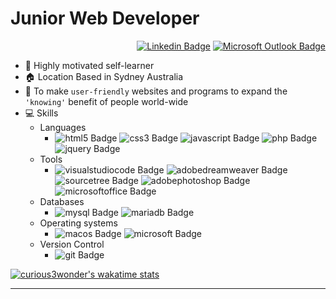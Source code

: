 # Junior Web Developer

<div align=right>

<!---[![Portfolio Badge](http://img.shields.io/badge/-Portfolio-black?style=flat-square&logo=github&link=https://#.github.io/)](https://#.github.io/)--->
 [![Linkedin Badge](https://img.shields.io/badge/-LinkedIn-blue?style=flat-square&logo=Linkedin&logoColor=white&link=https://www.linkedin.com/in/jinsil-han-658506100/)](https://www.linkedin.com/in/jinsil-han-658506100/)
 [![Microsoft Outlook Badge](https://img.shields.io/badge/Outlook-d14836?style=flat-square&logo=microsoftoutlook&logoColor=white&link=mailto:jinsil.h@outlook.com)](mailto:jinsil.h@outlook.com)

  </div>

* 🌱 Highly motivated self-learner
* 🏠 Location Based in Sydney Australia
* 🎯 To make `user-friendly` websites and programs to expand the `'knowing'` benefit of people world-wide
* 💻 Skills
  * Languages
    * ![html5 Badge](https://img.shields.io/badge/-HTML5-green?style=flat-square&logo=html5&logoColor=white)
    ![css3 Badge](https://img.shields.io/badge/-CSS3-green?style=flat-square&logo=css3&logoColor=white)
    ![javascript Badge](https://img.shields.io/badge/-Javascript-green?style=flat-square&logo=javascript&logoColor=white)
    ![php Badge](https://img.shields.io/badge/-PHP-green?style=flat-square&logo=php&logoColor=white)
    ![jquery Badge](https://img.shields.io/badge/-jQuery-green?style=flat-square&logo=jquery&logoColor=white)
  * Tools
    * ![visualstudiocode Badge](https://img.shields.io/badge/-VisualStudioCode-green?style=flat-square&logo=visualstudiocode&logoColor=white)
    ![adobedreamweaver Badge](https://img.shields.io/badge/-AdobeDreamweaver-green?style=flat-square&logo=adobedreamweaver&logoColor=white)
    ![sourcetree Badge](https://img.shields.io/badge/-Sourcetree-green?style=flat-square&logo=sourcetree&logoColor=white)
    ![adobephotoshop Badge](https://img.shields.io/badge/-AdobePhotoshop-green?style=flat-square&logo=adobephotoshop&logoColor=white)
    ![microsoftoffice Badge](https://img.shields.io/badge/-MicrosoftOffice-green?style=flat-square&logo=microsoftoffice&logoColor=white)
  * Databases
    * ![mysql Badge](https://img.shields.io/badge/-MySQL-green?style=flat-square&logo=mysql&logoColor=white)
    ![mariadb Badge](https://img.shields.io/badge/-MariaDB-green?style=flat-square&logo=mariadb&logoColor=white)
  * Operating systems
    * ![macos Badge](https://img.shields.io/badge/-macOS-green?style=flat-square&logo=macos&logoColor=white)
    ![microsoft Badge](https://img.shields.io/badge/-Microsoft-green?style=flat-square&logo=microsoft&logoColor=white)
  * Version Control
    * ![git Badge](https://img.shields.io/badge/-Git-green?style=flat-square&logo=git&logoColor=white)

[![curious3wonder's wakatime stats](https://github-readme-stats.vercel.app/api/wakatime?username=curious3wonder)](https://wakatime.com/@curious3wonder)

---    
<!---
curious3wonder/curious3wonder is a ✨ special ✨ repository because its `README.md` (this file) appears on your GitHub profile.
You can click the Preview link to take a look at your changes.
--->
